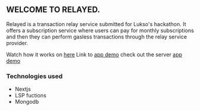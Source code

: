 

## WELCOME TO RELAYED.

Relayed is a transaction relay service submitted for Lukso's hackathon. It offers a subscription service where users can pay for monthly subscriptions and then they can perform gasless transactions through the relay service provider.

Watch how it works on [here]()
Link to [app demo]()
check out the server [app demo]()


### Technologies used


- Nextjs
- LSP fuctions
- Mongodb

